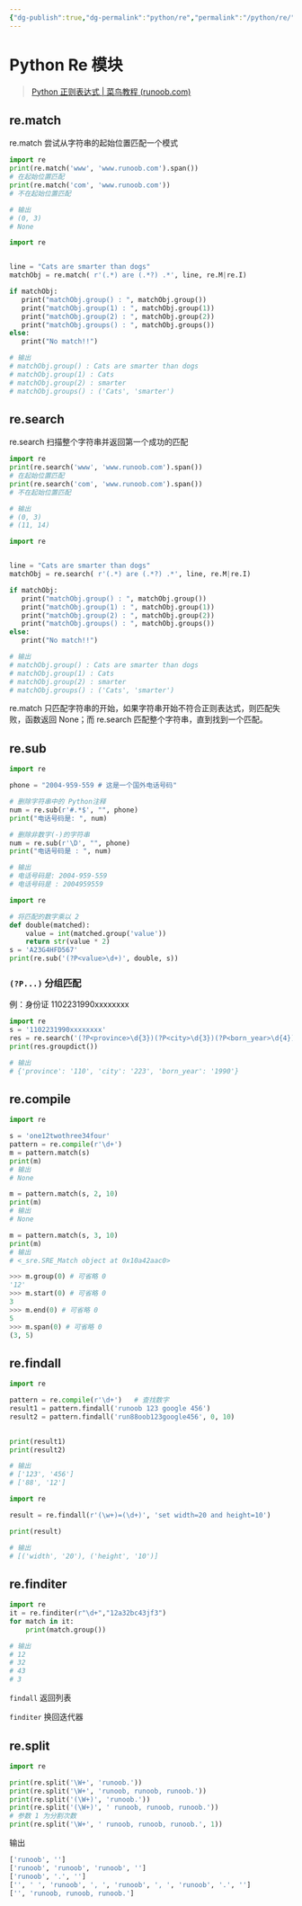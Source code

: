 ```yaml
---
{"dg-publish":true,"dg-permalink":"python/re","permalink":"/python/re/","dgHomeLink":true,"dgPassFrontmatter":false}
---
```




# Python Re 模块


>[Python 正则表达式 | 菜鸟教程 (runoob.com)](https://www.runoob.com/python/python-reg-expressions.html)


## re.match


re.match 尝试从字符串的起始位置匹配一个模式

```python
import re 
print(re.match('www', 'www.runoob.com').span()) 
# 在起始位置匹配 
print(re.match('com', 'www.runoob.com')) 
# 不在起始位置匹配

# 输出
# (0, 3)
# None
```


```python
import re


line = "Cats are smarter than dogs"
matchObj = re.match( r'(.*) are (.*?) .*', line, re.M|re.I)

if matchObj:
   print("matchObj.group() : ", matchObj.group())
   print("matchObj.group(1) : ", matchObj.group(1))
   print("matchObj.group(2) : ", matchObj.group(2))
   print("matchObj.groups() : ", matchObj.groups())
else:
   print("No match!!")

# 输出
# matchObj.group() : Cats are smarter than dogs 
# matchObj.group(1) : Cats 
# matchObj.group(2) : smarter 
# matchObj.groups() : ('Cats', 'smarter')
```


## re.search


re.search 扫描整个字符串并返回第一个成功的匹配

```python
import re 
print(re.search('www', 'www.runoob.com').span()) 
# 在起始位置匹配 
print(re.search('com', 'www.runoob.com').span()) 
# 不在起始位置匹配

# 输出
# (0, 3) 
# (11, 14)
```

```python
import re


line = "Cats are smarter than dogs"
matchObj = re.search( r'(.*) are (.*?) .*', line, re.M|re.I)

if matchObj:
   print("matchObj.group() : ", matchObj.group())
   print("matchObj.group(1) : ", matchObj.group(1))
   print("matchObj.group(2) : ", matchObj.group(2))
   print("matchObj.groups() : ", matchObj.groups())
else:
   print("No match!!")

# 输出
# matchObj.group() : Cats are smarter than dogs 
# matchObj.group(1) : Cats 
# matchObj.group(2) : smarter 
# matchObj.groups() : ('Cats', 'smarter')
```

re.match 只匹配字符串的开始，如果字符串开始不符合正则表达式，则匹配失败，函数返回 None；而 re.search 匹配整个字符串，直到找到一个匹配。


## re.sub


```python
import re 

phone = "2004-959-559 # 这是一个国外电话号码"

# 删除字符串中的 Python注释 
num = re.sub(r'#.*$', "", phone) 
print("电话号码是: ", num) 

# 删除非数字(-)的字符串 
num = re.sub(r'\D', "", phone) 
print("电话号码是 : ", num)

# 输出
# 电话号码是: 2004-959-559 
# 电话号码是 : 2004959559
```

```python
import re 

# 将匹配的数字乘以 2 
def double(matched): 
    value = int(matched.group('value')) 
    return str(value * 2) 
s = 'A23G4HFD567' 
print(re.sub('(?P<value>\d+)', double, s))
```

### `(?P...)` 分组匹配

例：身份证 1102231990xxxxxxxx

```python
import re
s = '1102231990xxxxxxxx'
res = re.search('(?P<province>\d{3})(?P<city>\d{3})(?P<born_year>\d{4})',s)
print(res.groupdict())

# 输出
# {'province': '110', 'city': '223', 'born_year': '1990'}
```


## re.compile


```python
import re

s = 'one12twothree34four'
pattern = re.compile(r'\d+')
m = pattern.match(s)
print(m)
# 输出
# None

m = pattern.match(s, 2, 10)
print(m)
# 输出
# None

m = pattern.match(s, 3, 10)
print(m)
# 输出
# <_sre.SRE_Match object at 0x10a42aac0>

>>> m.group(0) # 可省略 0 
'12' 
>>> m.start(0) # 可省略 0 
3 
>>> m.end(0) # 可省略 0 
5 
>>> m.span(0) # 可省略 0 
(3, 5)
```


## re.findall


```python
import re

pattern = re.compile(r'\d+')   # 查找数字
result1 = pattern.findall('runoob 123 google 456')
result2 = pattern.findall('run88oob123google456', 0, 10)
  

print(result1)
print(result2)

# 输出
# ['123', '456']
# ['88', '12']
```

```python
import re

result = re.findall(r'(\w+)=(\d+)', 'set width=20 and height=10')

print(result)

# 输出
# [('width', '20'), ('height', '10')]
```


## re.finditer


```python
import re 
it = re.finditer(r"\d+","12a32bc43jf3") 
for match in it: 
    print(match.group())

# 输出
# 12 
# 32 
# 43 
# 3
```


`findall` 返回列表

`finditer` 换回迭代器


## re.split


```python
import re

print(re.split('\W+', 'runoob.'))
print(re.split('\W+', 'runoob, runoob, runoob.'))
print(re.split('(\W+)', 'runoob.'))
print(re.split('(\W+)', ' runoob, runoob, runoob.'))
# 参数 1 为分割次数
print(re.split('\W+', ' runoob, runoob, runoob.', 1))
```

输出

```python
['runoob', '']
['runoob', 'runoob', 'runoob', ''] 
['runoob', '.', '']
['', ' ', 'runoob', ', ', 'runoob', ', ', 'runoob', '.', ''] 
['', 'runoob, runoob, runoob.']
```

